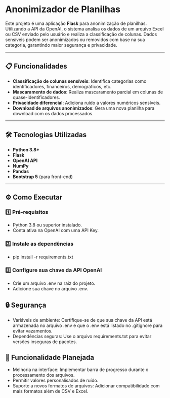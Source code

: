 # Anonimizador de Planilhas

Este projeto é uma aplicação **Flask** para anonimização de planilhas. Utilizando a API da OpenAI, o sistema analisa os dados de um arquivo Excel ou CSV enviado pelo usuário e realiza a classificação de colunas. Dados sensíveis podem ser anonimizados ou removidos com base na sua categoria, garantindo maior segurança e privacidade.

---

## 📋 Funcionalidades

- **Classificação de colunas sensíveis**: Identifica categorias como identificadores, financeiros, demográficos, etc.
- **Mascaramento de dados**: Realiza mascaramento parcial em colunas de quase-identificadores.
- **Privacidade diferencial**: Adiciona ruído a valores numéricos sensíveis.
- **Download de arquivos anonimizados**: Gera uma nova planilha para download com os dados processados.

---

## 🛠️ Tecnologias Utilizadas

- **Python 3.8+**
- **Flask**
- **OpenAI API**
- **NumPy**
- **Pandas**
- **Bootstrap 5** (para front-end)

---

## ⚙️ Como Executar

### 1️⃣ Pré-requisitos
- Python 3.8 ou superior instalado.
- Conta ativa na OpenAI com uma API Key.

### 2️⃣ Instale as dependências
- pip install -r requirements.txt

### 3️⃣ Configure sua chave da API OpenAI
- Crie um arquivo .env na raiz do projeto.
- Adicione sua chave no arquivo .env.

## 🔒 Segurança
- Variáveis de ambiente: Certifique-se de que sua chave da API está armazenada no arquivo .env e que o .env está listado no .gitignore para evitar vazamentos.
- Dependências seguras: Use o arquivo requirements.txt para evitar versões inseguras de pacotes.

## 🌟 Funcionalidade Planejada
- Melhoria na interface: Implementar barra de progresso durante o processamento dos arquivos.
- Permitir valores personalisados de ruído.
- Suporte a novos formatos de arquivos: Adicionar compatibilidade com mais formatos além de CSV e Excel.
